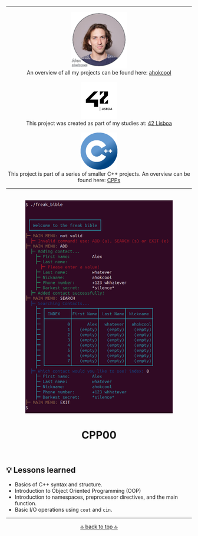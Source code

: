 <!-- ahokcool HEADER START-->
---
<a id="top"></a>
<div align="center">
  <a href="https://github.com/ahokcool/ahokcool/blob/main/README.md">
    <img src="../images/alexgit.png" alt="ahokcool" width="150">
  </a><br>
  An overview of all my projects can be found here: <a href="https://github.com/ahokcool/ahokcool/blob/main/README.md" target="_blank">ahokcool</a><br><br>
  <a href="https://www.42lisboa.com">
    <img src="../images/logo42.png" alt="42" width="100">
  </a><br>
  This project was created as part of my studies at: <a href="https://www.42lisboa.com" target="_blank">42 Lisboa</a><br><br>
  <a href="https://github.com/ahokcool/CPPs/blob/main/README.md">
    <img src="../images/CPPlogo.png" alt="CPPs" width="100">
  </a><br>
  This project is part of a series of smaller C++ projects. An overview can be found here: <a href="https://github.com/ahokcool/CPPs/blob/main/README.md" target="_blank">CPPs</a><br>
</div>

---
<!-- ahokcool HEADER END-->
<!-- PROJECT HEADER START -->
<br />
<div align="center">
  <a href="https://github.com/o-reo/push_swap_visualizer">
    <img src="../images/CPP00.png" alt="project_logo" width="400">
  </a><br>
  <h1 align="center">CPP00</h1>
</div>
<br>
<!-- PROJECT HEADER END -->

## :bulb: Lessons learned
- Basics of C++ syntax and structure.
- Introduction to Object Oriented Programming (OOP)
- Introduction to namespaces, preprocessor directives, and the main function.
- Basic I/O operations using ```cout``` and ```cin```.


<!-- ahokcool FOOTER-->
---
<p align="center">
  <a href="#top">🔝 back to top 🔝</a>
</p>